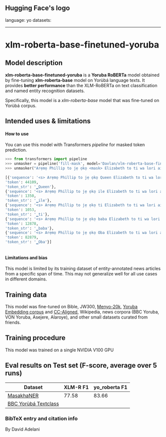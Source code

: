 Hugging Face's logo
---
language: yo
datasets:

---
# xlm-roberta-base-finetuned-yoruba
## Model description
**xlm-roberta-base-finetuned-yoruba** is a **Yoruba RoBERTa** model obtained by fine-tuning **xlm-roberta-base** model on Yorùbá language texts.  It provides **better performance** than the XLM-RoBERTa on text classification and named entity recognition datasets.  

Specifically, this model is a *xlm-roberta-base* model that was fine-tuned on Yorùbá corpus. 
## Intended uses & limitations
#### How to use
You can use this model with Transformers *pipeline* for masked token prediction.
```python
>>> from transformers import pipeline
>>> unmasker = pipeline('fill-mask', model='Davlan/xlm-roberta-base-finetuned-yoruba')
>>> unmasker("Arẹmọ Phillip to jẹ ọkọ <mask> Elizabeth to ti wa lori aisan ti dagbere faye lẹni ọdun mọkandilọgọrun")
                    
[{'sequence': '<s> Arẹmọ Phillip to jẹ ọkọ Queen Elizabeth to ti wa lori aisan ti dagbere faye lẹni ọdun mọkandilọgọrun</s>', 'score': 0.24844281375408173, 
'token': 44109, 
'token_str': '▁Queen'}, 
{'sequence': '<s> Arẹmọ Phillip to jẹ ọkọ ile Elizabeth to ti wa lori aisan ti dagbere faye lẹni ọdun mọkandilọgọrun</s>', 'score': 0.1665010154247284, 
'token': 1350, 
'token_str': '▁ile'}, 
{'sequence': '<s> Arẹmọ Phillip to jẹ ọkọ ti Elizabeth to ti wa lori aisan ti dagbere faye lẹni ọdun mọkandilọgọrun</s>', 'score': 0.07604238390922546, 
'token': 1053, 
'token_str': '▁ti'}, 
{'sequence': '<s> Arẹmọ Phillip to jẹ ọkọ baba Elizabeth to ti wa lori aisan ti dagbere faye lẹni ọdun mọkandilọgọrun</s>', 'score': 0.06353845447301865, 
'token': 12878, 
'token_str': '▁baba'}, 
{'sequence': '<s> Arẹmọ Phillip to jẹ ọkọ Oba Elizabeth to ti wa lori aisan ti dagbere faye lẹni ọdun mọkandilọgọrun</s>', 'score': 0.03836742788553238, 
'token': 82879, 
'token_str': '▁Oba'}]



```
#### Limitations and bias
This model is limited by its training dataset of entity-annotated news articles from a specific span of time. This may not generalize well for all use cases in different domains. 
## Training data
This model was fine-tuned on Bible, JW300, [Menyo-20k](https://huggingface.co/datasets/menyo20k_mt), [Yoruba Embedding corpus](https://huggingface.co/datasets/yoruba_text_c3) and [CC-Aligned](https://opus.nlpl.eu/), Wikipedia, news corpora (BBC Yoruba, VON Yoruba, Asejere, Alaroye), and other small datasets curated from friends.

## Training procedure
This model was trained on a single NVIDIA V100 GPU

## Eval results on Test set (F-score, average over 5 runs)
Dataset| XLM-R F1 | yo_roberta F1
-|-|-
[MasakhaNER](https://github.com/masakhane-io/masakhane-ner) | 77.58 | 83.66 
[BBC Yorùbá Textclass](https://huggingface.co/datasets/yoruba_bbc_topics) |  | 

### BibTeX entry and citation info
By David Adelani
```

```


